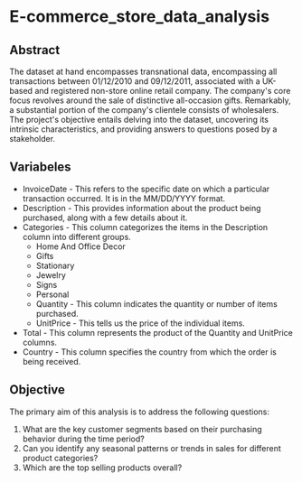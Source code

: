 # E-commerce_store_data_analysis

## Abstract

The dataset at hand encompasses transnational data, encompassing all transactions between 01/12/2010 and 09/12/2011, associated with a UK-based and registered non-store online retail company. The company's core focus revolves around the sale of distinctive all-occasion gifts. Remarkably, a substantial portion of the company's clientele consists of wholesalers. The project's objective entails delving into the dataset, uncovering its intrinsic characteristics, and providing answers to questions posed by a stakeholder.

## Variabeles

- InvoiceDate - This refers to the specific date on which a particular transaction occurred. It is in the MM/DD/YYYY format.
- Description - This provides information about the product being purchased, along with a few details about it.
- Categories - This column categorizes the items in the Description column into different groups.
  - Home And Office Decor
  - Gifts
  - Stationary
  - Jewelry
  - Signs
  - Personal
  - Quantity - This column indicates the quantity or number of items purchased.
  - UnitPrice - This tells us the price of the individual items.
- Total - This column represents the product of the Quantity and UnitPrice columns. 
- Country - This column specifies the country from which the order is being received.

## Objective
The primary aim of this analysis is to address the following questions:
1. What are the key customer segments based on their purchasing behavior during the time period?
2. Can you identify any seasonal patterns or trends in sales for different product categories?
3. Which are the top selling products overall?


